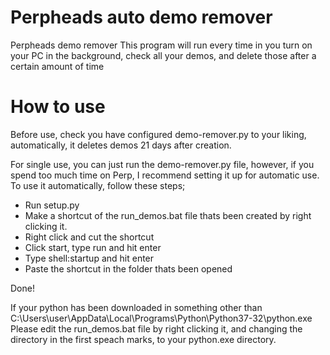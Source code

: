 # Perpheads auto demo remover
Perpheads demo remover
This program will run every time in you turn on your PC in the background, check all your demos, and delete those after a certain amount of time
# How to use

Before use, check you have configured demo-remover.py to your liking, automatically, it deletes demos 21 days after creation.

For single use, you can just run the demo-remover.py file, however, if you spend too much time on Perp, I recommend setting it up for automatic use.
To use it automatically, follow these steps;
- Run setup.py
- Make a shortcut of the run_demos.bat file thats been created by right clicking it.
- Right click and cut the shortcut
- Click start, type run and hit enter
- Type shell:startup and hit enter
- Paste the shortcut in the folder thats been opened

Done!

If your python has been downloaded in something other than
C:\Users\user\AppData\\Local\\Programs\\Python\\Python37-32\\python.exe
Please edit the run_demos.bat file by right clicking it, and changing the directory in the first speach marks, to your python.exe directory.
